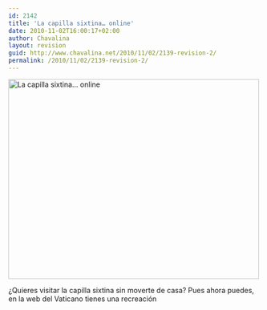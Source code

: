 ```yaml
---
id: 2142
title: 'La capilla sixtina… online'
date: 2010-11-02T16:00:17+02:00
author: Chavalina
layout: revision
guid: http://www.chavalina.net/2010/11/02/2139-revision-2/
permalink: /2010/11/02/2139-revision-2/
---
```

[<img src="http://www.chavalina.net/imagenes/2010/11/2010-11-02-144127-500x398.png" alt="La capilla sixtina... online" title="Recreación de la capilla sixtina" width="500" height="398" class="aligncenter size-large wp-image-2141" srcset="http://www.chavalina.net/imagenes/2010/11/2010-11-02-144127-500x398.png 500w, http://www.chavalina.net/imagenes/2010/11/2010-11-02-144127-300x239.png 300w, http://www.chavalina.net/imagenes/2010/11/2010-11-02-144127.png 678w" sizes="(max-width: 500px) 100vw, 500px" />](http://www.chavalina.net/imagenes/2010/11/2010-11-02-144127.png)

¿Quieres visitar la capilla sixtina sin moverte de casa? Pues ahora puedes, en la web del Vaticano tienes una recreación